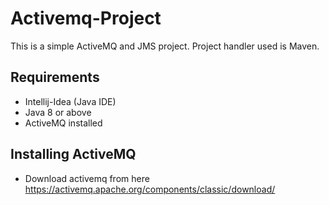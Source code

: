# Activemq-Project
This is a simple ActiveMQ and JMS project. Project handler used is Maven.

## Requirements
- Intellij-Idea (Java IDE)
- Java 8 or above
- ActiveMQ installed

## Installing ActiveMQ
- Download activemq from here https://activemq.apache.org/components/classic/download/
